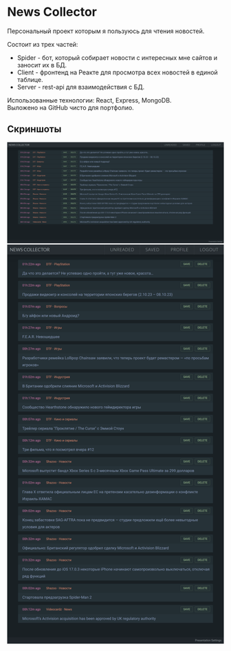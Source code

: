 News Collector
==========================
Персональный проект которым я пользуюсь для чтения новостей.

Состоит из трех частей:
- Spider - бот, который собирает новости с интересных мне сайтов и заносит их в БД.
- Client - фронтенд на Реакте для просмотра всех новостей в единой таблице.
- Server - rest-api для взаимодействия с БД.

Использованные технологии: React, Express, MongoDB.\
Выложено на GitHub чисто для портфолио.

## Скриншоты
![screenshot](screenshots/2023-10-13_13.14.21_localhost.png)
![screenshot](screenshots/2023-10-13_13.15.03_localhost.png)
